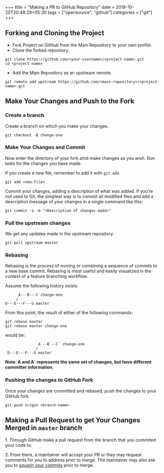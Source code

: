 +++
title = "Making a PR to GitHub Repository"
date = 2018-10-20T20:48:29+05:30
tags = ["opensource", "github"]
categories = ["git"]
+++

Forking and Cloning the Project
-------------------------------

-  Fork Project on GitHub from the Main Repository to your own profile.
-  Clone the forked repository.

``` {.sourceCode .sh}
git clone https://github.com/<your-username>/<project-name>.git
cd <project-name>
```

-  Add the Main Repository as an upstream remote.

``` {.sourceCode .sh}
git remote add upstream https://github.com/<main-repository>/<project-name>.git
```

Make Your Changes and Push to the Fork
--------------------------------------

### Create a branch

Create a branch on which you make your changes.

``` {.sourceCode .sh}
git checkout -B change-one
```

### Make Your Changes and Commit

Now enter the directory of your fork amd make changes as you wish. Run tests for the changes you have made.

If you create a new file, remember to add it with `git add`.

``` {.sourceCode .sh}
git add <new-file>
```

Commit your changes, adding a description of what was added. If you’re not used to Git, the simplest way is to commit all modified files and add a description message of your changes in a single command like this:

``` {.sourceCode .sh}
git commit -a -m "<Description of changes made>"
```

### Pull the upstream changes

We get any updates made in the upstream repository.

``` {.sourceCode .sh}
git pull upstream master
```

### Rebasing

Rebasing is the process of moving or combining a sequence of commits to a new base commit. Rebasing is most useful and easily visualized in the context of a feature branching workflow.

Assume the following history exists:

``` {.sourceCode .sh}
      A---B---C change-one
     /
D---E---F---G master
```

From this point, the result of either of the following commands:

``` {.sourceCode .sh}
git rebase master
git rebase master change-one
```

would be:

``` {.sourceCode .sh}
               A`--B`--C` change-one
              /
 D---E---F---G master
```
**Note:
A and A\` represents the same set of changes, but have different committer information.**


### Pushing the changes to GitHub Fork

Once your changes are committed and rebased, push the changes to your GitHub fork.

``` {.sourceCode .sh}
git push origin <branch-name>
```

Making a Pull Request to get Your Changes Merged in `master` branch
------------------------------------------------------------------

​1. Through GitHub make a pull request from the branch that you commited your code to.

​2. From there, a maintainer will accept your PR or they may request comments for you to address prior to merge. The maintainer may also ask you to [squash your commits](https://robots.thoughtbot.com/git-interactive-rebase-squash-amend-rewriting-history) prior to merge.
